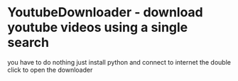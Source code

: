 # YoutubeDownloader - download youtube videos using a single search
you have to do nothing just install python and connect to internet
the double click to open the downloader
